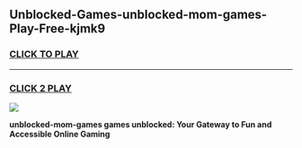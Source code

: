 
## Unblocked-Games-unblocked-mom-games-Play-Free-kjmk9
<h3>
<a href="https://premium76.site?title=unblocked-mom-games&ref=09A">CLICK TO PLAY</a></h3>
<hr>

<h3>
<a href="https://premium76.site?title=unblocked-mom-games&ref=09A">CLICK 2 PLAY</a>
  
</h3>

<a href="https://premium76.site?title=unblocked-mom-games&ref=09A"><img src="https://clearcache.store/games.png"></a>


**unblocked-mom-games games unblocked: Your Gateway to Fun and Accessible Online Gaming**
